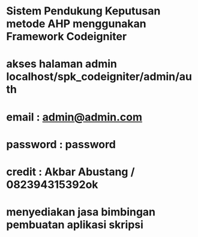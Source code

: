 # Sistem Pendukung Keputusan metode AHP menggunakan Framework Codeigniter
# akses halaman admin localhost/spk_codeigniter/admin/auth
# email : admin@admin.com
# password : password
# credit : Akbar Abustang / 082394315392ok
# menyediakan jasa bimbingan pembuatan aplikasi skripsi
